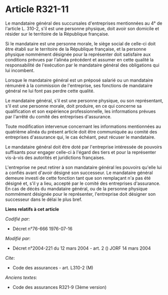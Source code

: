 # Article R321-11

Le mandataire général des succursales d'entreprises mentionnées au 4° de l'article L. 310-2, s'il est une personne physique,
doit avoir son domicile et résider sur le territoire de la République française.

Si le mandataire est une personne morale, le siège social de celle-ci doit être établi sur le territoire de la République
française, et la personne physique nommément désignée pour la représenter doit satisfaire aux conditions prévues par l'alinéa
précédent et assumer en cette qualité la responsabilité de l'exécution par le mandataire général des obligations qui lui
incombent.

Lorsque le mandataire général est un préposé salarié ou un mandataire rémunéré à la commission de l'entreprise, ses fonctions
de mandataire général ne lui font pas perdre cette qualité.

Le mandataire général, s'il est une personne physique, ou son représentant, s'il est une personne morale, doit produire, en
ce qui concerne sa qualification et son expérience professionnelle, les informations prévues par l'arrêté du comité des
entreprises d'assurance.

Toute modification intervenue concernant les informations mentionnées au quatrième alinéa du présent article doit être
communiquée au comité des entreprises d'assurance qui, le cas échéant, peut récuser le mandataire.

Le mandataire général doit être doté par l'entreprise intéressée de pouvoirs suffisants pour engager celle-ci à l'égard des
tiers et pour la représenter vis-à-vis des autorités et juridictions françaises.

L'entreprise ne peut retirer à son mandataire général les pouvoirs qu'elle lui a confiés avant d'avoir désigné son
successeur. Le mandataire général demeure investi de cette fonction tant que son remplaçant n'a pas été désigné et, s'il y a
lieu, accepté par le comité des entreprises d'assurance. En cas de décès du mandataire général, ou de la personne physique
nommément désignée pour le représenter, l'entreprise doit désigner son successeur dans le délai le plus bref.

**Liens relatifs à cet article**

_Codifié par_:

  - Décret n°76-666 1976-07-16

_Modifié par_:

  - Décret n°2004-221 du 12 mars 2004 - art. 2 () JORF 14 mars 2004

_Cite_:

  - Code des assurances - art. L310-2 (M)

_Anciens textes_:

  - Code des assurances R321-9 (3ème version)
